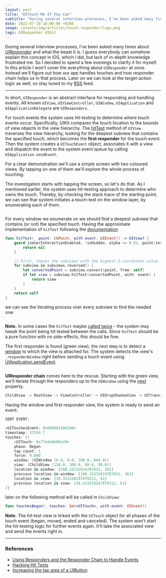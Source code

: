 ```yaml
---
layout: post
title: "UITouch Me If You Can"
subtitle: "During several interview processes, I've been asked many times about UIResponder and what the beast it is. I guess everybody can somehow explain this concept in iOS, which I did, but lack of in-depth knowledge frustrated me. So I decided to spend a few evenings to clarify it for myself."
date: 2022-07-19 10:00:00 +0300
image: /assets/img/articles/touch-responder/logo.png
tags: UIResponder UIKit
---
```


During several interview processes, I've been asked many times about [UIResponder](https://developer.apple.com/documentation/uikit/touches_presses_and_gestures/using_responders_and_the_responder_chain_to_handle_events) and what the beast it is. I guess everybody can somehow explain this concept in iOS, which I did, but lack of in-depth knowledge frustrated me. So I decided to spend a few evenings to clarify it for myself. In this article I won't cover the everything about `UIResponder` at once. Instead we'll figure out how our app handles touches and how responder chain helps us in that process. Later on we can look at the target-action logic as well, so stay tuned to my [RSS](/feed.xml) feed.

<hr>

In short, `UIResponder` is an abstract interface for responding and handling events. All known `UIView`, `UIViewController`, `UIWindow`, `UIApplication` and `UIApplicationDelegate` are `UIResponders`.

For touch events the system uses hit-testing to determine where touch events occur. Specifically, UIKit compares the touch location to the bounds of view objects in the view hierarchy. The [hitTest](https://developer.apple.com/documentation/uikit/uiview/1622469-hittest) method of `UIView` traverses the view hierarchy, looking for the deepest subview that contains the specified touch, which becomes the **first responder** for the touch event. Then the system creates a `UITouchEvent` object, associates it with a view and dispatch the event to the system event queue by calling `UIApplication.sendEvent`.

For a clear demonstration we'll use a simple screen with two coloured views. By tapping on one of them we'll explore the whole process of touching.

The investigation starts with tapping the screen, so let's do that. As I mentioned earlier, the system uses hit-testing approach to determine who owns the touch. Thereby, by checking the stack trace of the starting point, we can see that system initiates a touch-test on the window layer, by enumerating each of them.

<img class="centered post-img" srcset="/assets/img/articles/touch-responder/hit-test-stacktrace.png" alt="">

For every window we enumerate on we should find a deepest subview that contains (or not) the specified touch. Having the approximate implementation of `hitTest` following the [documentation](https://developer.apple.com/documentation/uikit/uiview/1622469-hittest)

```swift
func hitTest(_ point: CGPoint, with event: UIEvent?) -> UIView? {	
    guard isUserInteractionEnabled, !isHidden, alpha >= 0.01, point(inside: point, with: event) else { 
        return nil 
    }        	

    // First, checks the subviews with the highest Z-coordinate value. 
    for subview in subviews.reversed() {
        let convertedPoint = subview.convert(point, from: self)
        if let view = subview.hitTest(convertedPoint, with: event) {
            return view
        }
    }
    return self
}
```

we can see the iterating process over every subview to find the needed one:

<img class="centered post-img" srcset="/assets/img/articles/touch-responder/traverse-hittest.png" alt="">

**Note.** In some cases the `hitTest` maybe [called twice](https://lists.apple.com/archives/cocoa-dev/2014/Feb/msg00118.html) - the system may tweak the point being hit tested between the calls. Since `hitTest` should be a pure function with no side-effects, this should be fine.

The first responder is found (green view), the next step is to detect a [window](https://developer.apple.com/documentation/uikit/uitouch/1618126-window) to which the view is attached for. The system detects the view's `_responderWindow` right before sending a touch event using [UIApplication.sendEvent](https://developer.apple.com/documentation/uikit/uiapplication/1623043-sendevent).

<img class="centered post-img" srcset="/assets/img/articles/touch-responder/responder-window.png" alt="">

**UIResponder chain** comes here to the rescue. Starting with the green view, we'll iterate through the responders up to the `UIWindow` using the [next](https://developer.apple.com/documentation/uikit/uiresponder/1621099-next) property.

```swift
ChildView -> RootView -> ViewController -> UIDropShadowView -> UITransitionView -> UIWindow
```

Having the window and first responder view, the system is ready to send an event:

```swift
SENT EVENT: 

<UITouchesEvent: 0x600002108180> 
timestamp: 37554.7 
touches: {(
    <UITouch: 0x7fe8ebb0be20> 
    phase: Began 
    tap count: 1 
    force: 0.000 
    window: (UIWindow (0.0, 0.0, 390.0, 844.0)) 
    view: (ChildView (150.0, 300.0, 80.0, 80.0)) 
    location in window: {188.33332824707031, 361} 
    previous location in window: {188.33332824707031, 361} 
    location in view: {38.333328247070312, 61} 
    previous location in view: {38.333328247070312, 61}
)}
```

later on the following method will be called in `ChildView`:

```swift
func touchesBegan(_ touches: Set<UITouch>, with event: UIEvent?)
```

**Note.** The hit-test view is linked with the `UITouch` object for all phases of the touch event (began, moved, ended and canceled). The system won't start the hit-testing logic for further events again. It'll take the associated view and send the events right in.

<hr>

### References
- [Using Responders and the Responder Chain to Handle Events](https://developer.apple.com/documentation/uikit/touches_presses_and_gestures/using_responders_and_the_responder_chain_to_handle_events)
- [Hacking Hit Tests](https://khanlou.com/2018/09/hacking-hit-tests/)
- [Increasing the tap area of a UIButton](https://rolandleth.com/tech/blog/increasing-the-tap-area-of-a-uibutton)